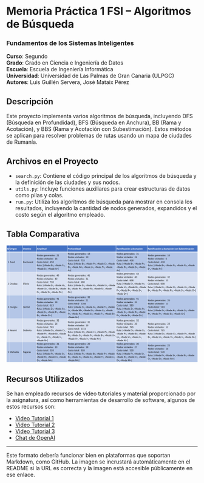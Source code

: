 # Memoria Práctica 1 FSI – Algoritmos de Búsqueda

### Fundamentos de los Sistemas Inteligentes
**Curso**: Segundo  
**Grado**: Grado en Ciencia e Ingeniería de Datos  
**Escuela**: Escuela de Ingeniería Informática  
**Universidad**: Universidad de Las Palmas de Gran Canaria (ULPGC)  
**Autores**: Luis Guillén Servera, José Mataix Pérez

## Descripción
Este proyecto implementa varios algoritmos de búsqueda, incluyendo DFS (Búsqueda en Profundidad), BFS (Búsqueda en Anchura), BB (Rama y Acotación), y BBS (Rama y Acotación con Subestimación). Estos métodos se aplican para resolver problemas de rutas usando un mapa de ciudades de Rumanía.

## Archivos en el Proyecto
- `search.py`: Contiene el código principal de los algoritmos de búsqueda y la definición de las ciudades y sus nodos.
- `utils.py`: Incluye funciones auxiliares para crear estructuras de datos como pilas y colas.
- `run.py`: Utiliza los algoritmos de búsqueda para mostrar en consola los resultados, incluyendo la cantidad de nodos generados, expandidos y el costo según el algoritmo empleado.

## Tabla Comparativa
![Tabla Comparativa de Algoritmos de Búsqueda](https://github.com/josemtx/Practica1_FSI/blob/main/Tabla.png)

## Recursos Utilizados
Se han empleado recursos de video tutoriales y material proporcionado por la asignatura, así como herramientas de desarrollo de software, algunos de estos recursos son:
- [Video Tutorial 1](https://www.youtube.com/watch?v=7luP5Tj5yQE)
- [Video Tutorial 2](https://www.youtube.com/watch?v=qeXbUzNQUlw)
- [Video Tutorial 3](https://www.youtube.com/watch?v=oDqjPvD54Ss)
- [Chat de OpenAI](https://chat.openai.com)

---

Este formato debería funcionar bien en plataformas que soportan Markdown, como GitHub. La imagen se incrustará automáticamente en el README si la URL es correcta y la imagen está accesible públicamente en ese enlace.
